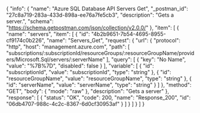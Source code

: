 {
  "info": {
    "name": "Azure SQL Database API Servers Get",
    "_postman_id": "27c8a719-283a-433d-898a-ee76a7fe5cb3",
    "description": "Gets a server.",
    "schema": "https://schema.getpostman.com/json/collection/v2.0.0/"
  },
  "item": [
    {
      "name": "servers",
      "item": [
        {
          "id": "4b2b9651-7b54-4695-8955-cf9174c0b226",
          "name": "Servers_Get",
          "request": {
            "url": {
              "protocol": "http",
              "host": "management.azure.com",
              "path": [
                "subscriptions/:subscriptionId/resourceGroups/:resourceGroupName/providers/Microsoft.Sql/servers/:serverName"
              ],
              "query": [
                {
                  "key": "No Name",
                  "value": "%7B%7D",
                  "disabled": false
                }
              ],
              "variable": [
                {
                  "id": "subscriptionId",
                  "value": "subscriptionId",
                  "type": "string"
                },
                {
                  "id": "resourceGroupName",
                  "value": "resourceGroupName",
                  "type": "string"
                },
                {
                  "id": "serverName",
                  "value": "serverName",
                  "type": "string"
                }
              ]
            },
            "method": "GET",
            "body": {
              "mode": "raw"
            },
            "description": "Gets a server"
          },
          "response": [
            {
              "status": "OK",
              "code": 200,
              "name": "Response_200",
              "id": "06db4707-988c-4c2c-8367-6d0cf30953af"
            }
          ]
        }
      ]
    }
  ]
}